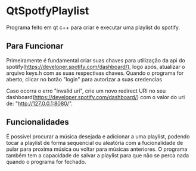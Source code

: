 # QtSpotfyPlaylist
Programa feito em qt c++ para criar e executar uma playlist do spotify.

## Para Funcionar
Primeiramente é fundamental criar suas chaves para utilização da api do spotify(https://developer.spotify.com/dashboard/), logo após, atualizar o arquivo keys.h com as suas respectivas chaves. Quando o programa for aberto, clicar no botão "login" para autorizar a suas credencias

Caso ocorra o erro "invalid uri", crie um novo redirect URI no seu dashboard(https://developer.spotify.com/dashboard/) com o valor do uri de: "http://127.0.0.1:8080/".

## Funcionalidades
É possivel procurar a música desejada e adicionar a uma playlist, podendo tocar a playlist de forma sequencial ou aleatória com a fucionalidade de pular para proxima música ou voltar para músicas anteriores. O programa também tem a capacidade de salvar a playlist para que não se perca nada quando o programa for fechado.
